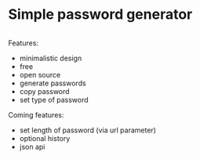 # Simple password generator
<img src="" width="" height="">

Features:
- minimalistic design
- free
- open source
- generate passwords
- copy password
- set type of password

Coming features:
- set length of password (via url parameter)
- optional history
- json api
